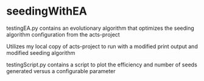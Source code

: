 # seedingWithEA
testingEA.py contains an evolutionary algorithm that optimizes the seeding algorithm configuration from the acts-project

Utilizes my local copy of acts-project to run with a modified print output and modified seeding algorithm

testingScript.py contains a script to plot the efficiency and number of seeds generated versus a configurable parameter
